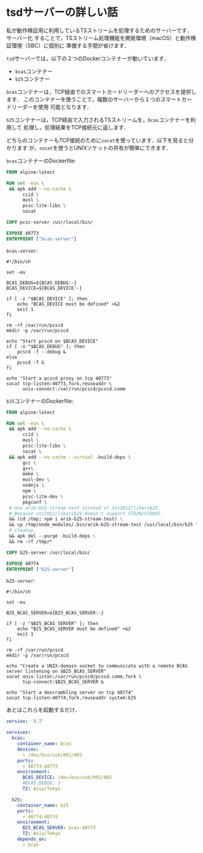 # tsdサーバーの詳しい話


私が動作検証用に利用しているTSストリームを処理するためのサーバーです．サーバー化
することで，TSストリーム処理機能を開発環境（macOS）と動作検証環境（SBC）に個別に
準備する手間が省けます．

`tsd`サーバーでは，以下の２つのDockerコンテナーが動いています．

* `bcas`コンテナー
* `b25`コンテナー

`bcas`コンテナーは，TCP経由でのスマートカードリーダーへのアクセスを提供します．
このコンテナーを使うことで，複数のサーバーから１つのスマートカードリーダーを使用
可能となります．

`b25`コンテナーは，TCP経由で入力されるTSストリームを，`bcas`コンテナーを利用して
処理し，処理結果をTCP接続元に返します．

どちらのコンテナーもTCP接続のために`socat`を使っています．以下を見ると分かります
が，`socat`を使うとUNIXソケットの共有が簡単にできます．

`bcas`コンテナーのDockerfile:

```Dockerfile
FROM alpine:latest

RUN set -eux \
 && apk add --no-cache \
      ccid \
      musl \
      pcsc-lite-libs \
      socat

COPY pcsc-server /usr/local/bin/

EXPOSE 40773
ENTRYPOINT ["bcas-server"]
```

`bcas-server`:

```shell
#!/bin/sh

set -eu

BCAS_DEBUG=${BCAS_DEBUG:-}
BCAS_DEVICE=${BCAS_DEVICE:-}

if [ -z "$BCAS_DEVICE" ]; then
    echo "BCAS_DEVICE must be defined" >&2
    exit 1
fi

rm -rf /var/run/pcscd
mkdir -p /var/run/pcscd

echo "Start pcscd on $BCAS_DEVICE"
if [ -n "$BCAS_DEBUG" ]; then
    pcscd -f --debug &
else
    pcscd -f &
fi

echo "Start a pcscd proxy on tcp 40773"
socat tcp-listen:40773,fork,reuseaddr \
      unix-connect:/var/run/pcscd/pcscd.comm
```

`b25`コンテナーのDockerfile:

```Dockerfile
FROM alpine:latest

RUN set -eux \
 && apk add --no-cache \
      ccid \
      musl \
      pcsc-lite-libs \
      socat \
 && apk add --no-cache --virtual .build-deps \
      gcc \
      g++\
      make \
      musl-dev \
      nodejs \
      npm \
      pcsc-lite-dev \
      pkgconf \
 # Use arib-b25-stream-test instead of stz2012/libarib25.
 # Because stz2012/libarib25 doesn't support STDIN/STDOUT.
 && (cd /tmp; npm i arib-b25-stream-test) \
 && cp /tmp/node_modules/.bin/arib-b25-stream-test /usr/local/bin/b25 \
 # cleanup
 && apk del --purge .build-deps \
 && rm -rf /tmp/*

COPY b25-server /usr/local/bin/

EXPOSE 40774
ENTRYPOINT ["b25-server"]
```

`b25-server`:

```shell
#!/bin/sh

set -eu

B25_BCAS_SERVER=${B25_BCAS_SERVER:-}

if [ -z "$B25_BCAS_SERVER" ]; then
    echo "B25_BCAS_SERVER must be defined" >&2
    exit 1
fi

rm -rf /var/run/pcscd
mkdir -p /var/run/pcscd

echo "Create a UNIX-domain socket to communicate with a remote BCAS server listening on $B25_BCAS_SERVER"
socat unix-listen:/var/run/pcscd/pcscd.comm,fork \
      tcp-connect:$B25_BCAS_SERVER &

echo "Start a descrambling server on tcp 40774"
socat tcp-listen:40774,fork,reuseaddr system:b25
```

あとはこれらを起動するだけ．

```yaml
version: '3.7'

services:
  bcas:
    container_name: bcas
    devices:
      - /dev/bus/usb/001/002
    ports:
      - 40773:40773
    environment:
      BCAS_DEVICE: /dev/bus/usb/001/002
      #BCAS_DEBUG: 1
      TZ: Asia/Tokyo

  b25:
    container_name: b25
    ports:
      - 40774:40774
    environment:
      B25_BCAS_SERVER: bcas:40773
      TZ: Asia/Tokyo
    depends_on:
      - bcas
```
